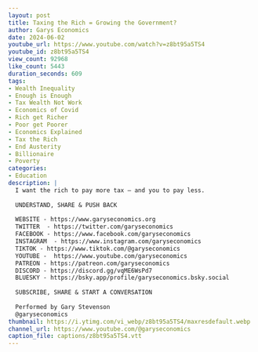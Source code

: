 ```yaml
---
layout: post
title: Taxing the Rich = Growing the Government?
author: Garys Economics
date: 2024-06-02
youtube_url: https://www.youtube.com/watch?v=z8bt95a5TS4
youtube_id: z8bt95a5TS4
view_count: 92968
like_count: 5443
duration_seconds: 609
tags:
- Wealth Inequality
- Enough is Enough
- Tax Wealth Not Work
- Economics of Covid
- Rich get Richer
- Poor get Poorer
- Economics Explained
- Tax the Rich
- End Austerity
- Billionaire
- Poverty
categories:
- Education
description: |
  I want the rich to pay more tax – and you to pay less.
  
  UNDERSTAND, SHARE & PUSH BACK
  
  WEBSITE - https://www.garyseconomics.org
  TWITTER  - https://twitter.com/garyseconomics
  FACEBOOK - https://www.facebook.com/garyseconomics
  INSTAGRAM  - https://www.instagram.com/garyseconomics
  TIKTOK - https://www.tiktok.com/@garyseconomics
  YOUTUBE -  https://www.youtube.com/garyseconomics
  PATREON - https://patreon.com/garyseconomics
  DISCORD - https://discord.gg/vqME6WsPd7
  BLUESKY - https://bsky.app/profile/garyseconomics.bsky.social
  
  SUBSCRIBE, SHARE & START A CONVERSATION
  
  Performed by Gary Stevenson
  @garyseconomics
thumbnail: https://i.ytimg.com/vi_webp/z8bt95a5TS4/maxresdefault.webp
channel_url: https://www.youtube.com/@garyseconomics
caption_file: captions/z8bt95a5TS4.vtt
---
```

